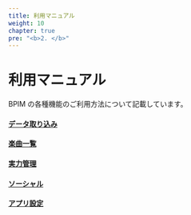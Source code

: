 ```yaml
---
title: 利用マニュアル
weight: 10
chapter: true
pre: "<b>2. </b>"
---
```


# 利用マニュアル

BPIM の各種機能のご利用方法について記載しています。

#### [データ取り込み](./imports/)

#### [楽曲一覧](./table/)

#### [実力管理](./manage/)

#### [ソーシャル](./social/)

#### [アプリ設定](./settings/)
